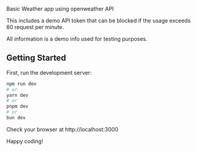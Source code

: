 Basic Weather app using openweather API

This includes a demo API token that can be blocked if the usage exceeds 60 request per minute.

All information is a demo info used for testing purposes.

## Getting Started

First, run the development server:

```bash
npm run dev
# or
yarn dev
# or
pnpm dev
# or
bun dev
```

Check your browser at http://localhost:3000

Happy coding!

